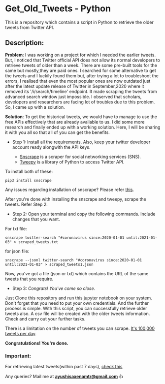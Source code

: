 # Get_Old_Tweets - Python
This is a repository which contains a script in Python to retrieve the older tweets from Twitter API.

## Description: 

**Problem**: I was working on a project for which I needed the earlier tweets. But, I noticed that Twitter official API does not allow its normal developers to retrieve tweets of older than a week. There are some pre-built tools for the same but mostly,they are paid ones. I searched for some alternative to get the tweets and I luckily found them but, after trying a lot to troubleshoot the errors, I realised that even the most popular ones are now outdated just after the latest update release of Twitter in September,2020 where it removed its '/i/search/timeline' endpoint. It made scraping the tweets from advanced search window just impossible. I observed that scholars, developers and researchers are facing lot of troubles due to this problem. So, I came up with a solution.

**Solution**: To get the historical tweets, we would have to manage to use the free APIs effectively that are already available to us.  I did some more research and finally ended up with a working solution. Here, I will be sharing it with you all so that all of you can get the benefits.

- Step 1: Install all the requirements. Also, keep your twitter developer account ready alongwith the API keys.

   - [Snscrape](https://github.com/JustAnotherArchivist/snscrape) is a scraper for social networking services (SNS). 
   - [Tweepy](https://github.com/itsayushisaxena/tweepy) is a library of Python to access Twitter API. 

To install both of these:

    pip3 install snscrape
    
Any issues regarding installation of snscrape? Please refer [this](https://github.com/JustAnotherArchivist/snscrape).

After you're done with installing the snscrape and tweepy, scrape the tweets. Refer Step 2.

- Step 2: Open your terminal and copy the following commands. Include changes that you want.

For txt file:
```
snscrape twitter-search "#coronavirus since:2020-01-01 until:2021-01-03" > scraped_tweets.txt
```
for json file:
```
snscrape --jsonl twitter-search "#coronavirus since:2020-01-01 until:2021-01-03" > scraped_tweets1.json
```
Now, you've got a file (json or txt) which contains the URL of the same tweets that you require.

- Step 3: *Congrats! You've come so close.*

Just Clone this repository and run this jupyter notebook on your system. Don't forget that you need to put your own credentials. And the further process is simple. With this script, you can successfully retrieve older tweets also. A csv file will be created with the older tweets information. Check and carry out your further tasks.

There is a limitation on the number of tweets you can scrape. [It's 100,000 tweets per day](https://developer.twitter.com/en/docs/twitter-api/v1/tweets/timelines/faq). 

 **Congratulations! You're done.**

    
    
### Important:

For retrieving latest tweets(within past 7 days), [check this](https://github.com/itsayushisaxena/Tweet-retrieval-for-Sentiment-Analysis)

Any queries? Mail me at **ayushisaxenamtr@gmail.com** :+1:
